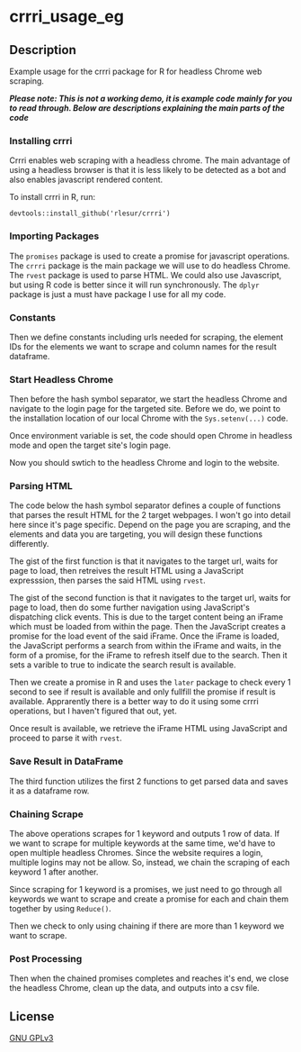 # crrri_usage_eg
## Description
Example usage for the crrri package for R for headless Chrome web scraping.

***Please note: This is not a working demo, it is example code mainly for you to read through.
Below are descriptions explaining the main parts of the code***

### Installing crrri
Crrri enables web scraping with a headless chrome. The main advantage of using a headless browser is that it is less likely to be detected as a bot and also enables javascript rendered content.

To install crrri in R, run:
```
devtools::install_github('rlesur/crrri')
```

### Importing Packages
The `promises` package is used to create a promise for javascript operations.
The `crrri` package is the main package we will use to do headless Chrome.
The `rvest` package is used to parse HTML. We could also use Javascript, but using R code is better since it will run synchronously.
The `dplyr` package is just a must have package I use for all my code.

### Constants
Then we define constants including urls needed for scraping, the element IDs for the elements we want to scrape and column names for the result dataframe.

### Start Headless Chrome
Then before the hash symbol separator, we start the headless Chrome and navigate to the login page for the targeted site.
Before we do, we point to the installation location of our local Chrome with the `Sys.setenv(...)` code.

Once environment variable is set, the code should open Chrome in headless mode and open the target site's login page.

Now you should swtich to the headless Chrome and login to the website.

### Parsing HTML
The code below the hash symbol separator defines a couple of functions that parses the result HTML for the 2 target webpages.
I won't go into detail here since it's page specific. Depend on the page you are scraping, and the elements and data you are targeting, you will design these functions differently.

The gist of the first function is that it navigates to the target url, waits for page to load, then retreives the result HTML using a JavaScript expresssion, then parses the said HTML using `rvest`.

The gist of the second function is that it navigates to the target url, waits for page to load, then do some further navigation using JavaScript's dispatching click events. This is due to the target content being an iFrame which must be loaded from within the page. Then the JavaScript creates a promise for the load event of the said iFrame. Once the iFrame is loaded, the JavaScript performs a search from within the iFrame and waits, in the form of a promise, for the iFrame to refresh itself due to the search. Then it sets a varible to true to indicate the search result is available.

Then we create a promise in R and uses the `later` package to check every 1 second to see if result is available and only fullfill the promise if result is available. Apprarently there is a better way to do it using some crrri operations, but I haven't figured that out, yet.

Once result is available, we retrieve the iFrame HTML using JavaScript and proceed to parse it with `rvest`.

### Save Result in DataFrame
The third function utilizes the first 2 functions to get parsed data and saves it as a dataframe row.

### Chaining Scrape
The above operations scrapes for 1 keyword and outputs 1 row of data. If we want to scrape for multiple keywords at the same time, we'd have to open multiple headless Chromes. Since the website requires a login, multiple logins may not be allow. So, instead, we chain the scraping of each keyword 1 after another.

Since scraping for 1 keyword is a promises, we just need to go through all keywords we want to scrape and create a promise for each and chain them together by using `Reduce()`.

Then we check to only using chaining if there are more than 1 keyword we want to scrape.

### Post Processing
Then when the chained promises completes and reaches it's end, we close the headless Chrome, clean up the data, and outputs into a csv file.

## License

[GNU GPLv3](https://choosealicense.com/licenses/gpl-3.0/)

